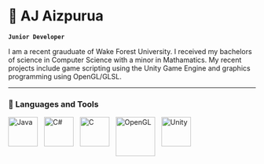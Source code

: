 # 👋 AJ Aizpurua

**`Junior Developer`**

I am a recent grauduate of Wake Forest University. I received my bachelors of science in Computer Science with a minor in Mathamatics. My recent projects include game scripting using the Unity Game Engine and graphics programming using OpenGL/GLSL.  

---

### 🧰 Languages and Tools

<img align="left" alt="Java" width="60px" style="padding-right:10px;" src="https://cdn.jsdelivr.net/gh/devicons/devicon/icons/java/java-original.svg"/>
<img align="left" alt="C#" width="60px" style="padding-right:10px;" src="https://cdn.jsdelivr.net/gh/devicons/devicon@latest/icons/csharp/csharp-original.svg" /> 
<img align="left" alt="C" width="60px" style="padding-right:10px;" src="https://cdn.jsdelivr.net/gh/devicons/devicon@latest/icons/c/c-original.svg" />
          
<img align="left" alt="OpenGL" width="80px" style="padding-right:10px;" src="https://cdn.jsdelivr.net/gh/devicons/devicon@latest/icons/opengl/opengl-plain.svg" />
          
<img align="left" alt="Unity" width="60px" style="padding-right:10px;" class="devicon-unity-plain-wordmark"> 
          
          
          







<!---
aj-aizp/aj-aizp is a ✨ special ✨ repository because its `README.md` (this file) appears on your GitHub profile.
You can click the Preview link to take a look at your changes.
--->

